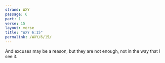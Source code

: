 ```yaml
---
strand: WXY
passage: 6
part: 1
verse: 15
layout: verse
title: "WXY 6:15"
permalink: /WXY/6/15/
---
```

And excuses may be a reason, but they are not enough, not in the way that I see it.
